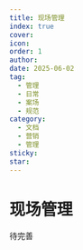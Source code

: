 ```yaml
---
title: 现场管理
index: true
cover: 
icon: 
order: 1
author: 
date: 2025-06-02
tag:
  - 管理
  - 日常
  - 案场
  - 规范
category:
  - 文档
  - 营销
  - 管理
sticky: 
star: 
---
```


# 现场管理

待完善
